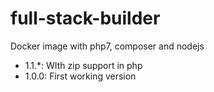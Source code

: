 # full-stack-builder
Docker image with php7, composer and nodejs

* 1.1.*: WIth zip support in php
* 1.0.0: First working version
